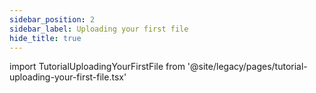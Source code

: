 ```yaml
---
sidebar_position: 2
sidebar_label: Uploading your first file
hide_title: true
---
```

import TutorialUploadingYourFirstFile from '@site/legacy/pages/tutorial-uploading-your-first-file.tsx'


<TutorialUploadingYourFirstFile/>

